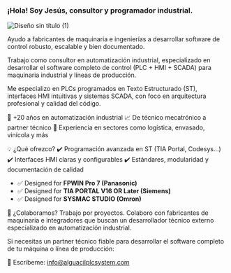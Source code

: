 ### ¡Hola! Soy Jesús, consultor y programador industrial.

![Diseño sin título (1)](https://github.com/JessAlguacil/Siemens-TiaPortal-library-Timer-Modes/assets/54327107/a913a261-fa14-4a21-84ec-802bc2ea7aa9)

Ayudo a fabricantes de maquinaria e ingenierías a desarrollar software de control robusto, escalable y bien documentado.

Trabajo como consultor en automatización industrial, especializado en desarrollar el software completo de control (PLC + HMI + SCADA) para maquinaria industrial y líneas de producción.

Me especializo en PLCs programados en Texto Estructurado (ST), interfaces HMI intuitivas y sistemas SCADA, con foco en arquitectura profesional y calidad del código.

🔧 +20 años en automatización industrial
📈 De técnico mecatrónico a partner técnico
🧠 Experiencia en sectores como logística, envasado, vinícola y más

💡 ¿Qué ofrezco?
✔️ Programación avanzada en ST (TIA Portal, Codesys…)
✔️ Interfaces HMI claras y configurables
✔️ Estándares, modularidad y documentación de calidad 

- ✅ Designed for **FPWIN Pro 7 (Panasonic)**
- ✅ Designed for **TIA PORTAL V16 OR Later (Siemens)**
- ✅ Designed for **SYSMAC STUDIO (Omron)**

🤝 ¿Colaboramos? Trabajo por proyectos.
Colaboro con fabricantes de maquinaria e integradores que buscan un desarrollador técnico externo especializado en automatización industrial.

Si necesitas un partner técnico fiable para desarrollar el software completo de tu máquina o línea de producción:

📩 Escríbeme: info@alguacilplcsystem.com

